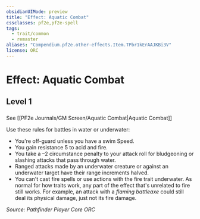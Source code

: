 ```yaml
---
obsidianUIMode: preview
title: "Effect: Aquatic Combat"
cssclasses: pf2e,pf2e-spell
tags:
  - trait/common
  - remaster
aliases: "Compendium.pf2e.other-effects.Item.TPbr1kErAAJKBi3V"
license: ORC
---
```

# Effect: Aquatic Combat
## Level 1
### 






See [[PF2e Journals/GM Screen/Aquatic Combat|Aquatic Combat]]

Use these rules for battles in water or underwater:

*   You're off-guard unless you have a swim Speed.
*   You gain resistance 5 to acid and fire.
*   You take a –2 circumstance penalty to your attack roll for bludgeoning or slashing attacks that pass through water.
*   Ranged attacks made by an underwater creature or against an underwater target have their range increments halved.
*   You can't cast fire spells or use actions with the fire trait underwater. As normal for how traits work, any part of the effect that's unrelated to fire still works. For example, an attack with a _flaming battleaxe_ could still deal its physical damage, just not its fire damage.

*Source: Pathfinder Player Core*
*ORC*